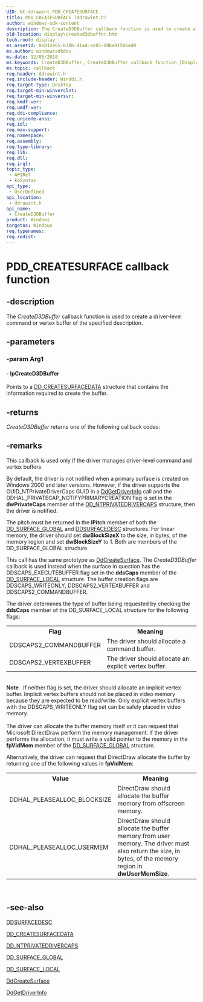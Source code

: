 ```yaml
---
UID: NC:ddrawint.PDD_CREATESURFACE
title: PDD_CREATESURFACE (ddrawint.h)
author: windows-sdk-content
description: The CreateD3DBuffer callback function is used to create a driver-level command or vertex buffer of the specified description.
old-location: display\created3dbuffer.htm
tech.root: display
ms.assetid: 8b012e65-b78b-41a4-ac05-d9be015b6ed8
ms.author: windowssdkdev
ms.date: 12/05/2018
ms.keywords: CreateD3DBuffer, CreateD3DBuffer callback function [Display Devices], PDD_CREATESURFACE, PDD_CREATESURFACE callback, d3dfncs_065c964d-8e17-4ec1-9b9a-c74d2f91aa27.xml, ddrawint/CreateD3DBuffer, display.created3dbuffer
ms.topic: callback
req.header: ddrawint.h
req.include-header: Winddi.h
req.target-type: Desktop
req.target-min-winverclnt: 
req.target-min-winversvr: 
req.kmdf-ver: 
req.umdf-ver: 
req.ddi-compliance: 
req.unicode-ansi: 
req.idl: 
req.max-support: 
req.namespace: 
req.assembly: 
req.type-library: 
req.lib: 
req.dll: 
req.irql: 
topic_type:
 - APIRef
 - kbSyntax
api_type:
 - UserDefined
api_location:
 - ddrawint.h
api_name:
 - CreateD3DBuffer
product: Windows
targetos: Windows
req.typenames: 
req.redist: 
---
```


# PDD_CREATESURFACE callback function


## -description


The <i>CreateD3DBuffer</i> callback function is used to create a driver-level command or vertex buffer of the specified description.


## -parameters




### -param Arg1








#### - lpCreateD3DBuffer

Points to a <a href="https://msdn.microsoft.com/5a3b4267-43b4-44dc-abad-cb3f3d07f30e">DD_CREATESURFACEDATA</a> structure that contains the information required to create the buffer.


## -returns



<i>CreateD3DBuffer</i> returns one of the following callback codes:




## -remarks



This callback is used only if the driver manages driver-level command and vertex buffers.

By default, the driver is not notified when a primary surface is created on Windows 2000 and later versions. However, if the driver supports the GUID_NTPrivateDriverCaps GUID in a <a href="https://msdn.microsoft.com/89a22163-a678-4c72-932a-ae4d17922e0b">DdGetDriverInfo</a> call and the DDHAL_PRIVATECAP_NOTIFYPRIMARYCREATION flag is set in the <b>dwPrivateCaps</b> member of the <a href="https://msdn.microsoft.com/d802b080-cf94-400a-96c4-e765008dfc8a">DD_NTPRIVATEDRIVERCAPS</a> structure, then the driver is notified.

The pitch must be returned in the <b>lPitch</b> member of both the <a href="https://msdn.microsoft.com/11e0a6b9-16b9-4fc3-8e17-776f56c12196">DD_SURFACE_GLOBAL</a> and <a href="https://msdn.microsoft.com/d6656bae-9f90-497b-82d5-be4be3213687">DDSURFACEDESC</a> structures. For linear memory, the driver should set <b>dwBlockSizeX</b> to the size, in bytes, of the memory region and set <b>dwBlockSizeY</b> to 1. Both are members of the DD_SURFACE_GLOBAL structure.

This call has the same prototype as <a href="https://msdn.microsoft.com/45c793ed-34e8-4a15-91f4-9a258c1842fd">DdCreateSurface</a>. The <i>CreateD3DBuffer</i> callback is used instead when the surface in question has the DDSCAPS_EXECUTEBUFFER flag set in the <b>ddsCaps</b> member of the <a href="https://msdn.microsoft.com/45a41cec-0257-4e26-809d-c2fc4c247328">DD_SURFACE_LOCAL</a> structure. The buffer creation flags are DDSCAPS_WRITEONLY, DDSCAPS2_VERTEXBUFFER and DDSCAPS2_COMMANDBUFFER. 

The driver determines the type of buffer being requested by checking the <b>ddsCaps</b> member of the DD_SURFACE_LOCAL structure for the following flags:

<table>
<tr>
<th>Flag</th>
<th>Meaning</th>
</tr>
<tr>
<td>
DDSCAPS2_COMMANDBUFFER

</td>
<td>
The driver should allocate a command buffer.

</td>
</tr>
<tr>
<td>
DDSCAPS2_VERTEXBUFFER

</td>
<td>
The driver should allocate an explicit vertex buffer.

</td>
</tr>
</table>
 

<div class="alert"><b>Note</b>    If neither flag is set, the driver should allocate an implicit vertex buffer. Implicit vertex buffers should not be placed in video memory because they are expected to be read/write. Only explicit vertex buffers with the DDSCAPS_WRITEONLY flag set can be safely placed in video memory.</div>
<div> </div>
The driver can allocate the buffer memory itself or it can request that Microsoft DirectDraw perform the memory management. If the driver performs the allocation, it must write a valid pointer to the memory in the <b>fpVidMem</b> member of the <a href="https://msdn.microsoft.com/11e0a6b9-16b9-4fc3-8e17-776f56c12196">DD_SURFACE_GLOBAL</a>  structure.

Alternatively, the driver can request that DirectDraw allocate the buffer by returning one of the following values in <b>fpVidMem</b>:

<table>
<tr>
<th>Value</th>
<th>Meaning</th>
</tr>
<tr>
<td>
DDHAL_PLEASEALLOC_BLOCKSIZE

</td>
<td>
DirectDraw should allocate the buffer memory from offscreen memory.

</td>
</tr>
<tr>
<td>
DDHAL_PLEASEALLOC_USERMEM

</td>
<td>
DirectDraw should allocate the buffer memory from user memory. The driver must also return the size, in bytes, of the memory region in <b>dwUserMemSize</b>.

</td>
</tr>
</table>
 




## -see-also




<a href="https://msdn.microsoft.com/d6656bae-9f90-497b-82d5-be4be3213687">DDSURFACEDESC</a>



<a href="https://msdn.microsoft.com/5a3b4267-43b4-44dc-abad-cb3f3d07f30e">DD_CREATESURFACEDATA</a>



<a href="https://msdn.microsoft.com/d802b080-cf94-400a-96c4-e765008dfc8a">DD_NTPRIVATEDRIVERCAPS</a>



<a href="https://msdn.microsoft.com/11e0a6b9-16b9-4fc3-8e17-776f56c12196">DD_SURFACE_GLOBAL</a>



<a href="https://msdn.microsoft.com/45a41cec-0257-4e26-809d-c2fc4c247328">DD_SURFACE_LOCAL</a>



<a href="https://msdn.microsoft.com/45c793ed-34e8-4a15-91f4-9a258c1842fd">DdCreateSurface</a>



<a href="https://msdn.microsoft.com/89a22163-a678-4c72-932a-ae4d17922e0b">DdGetDriverInfo</a>
 

 

